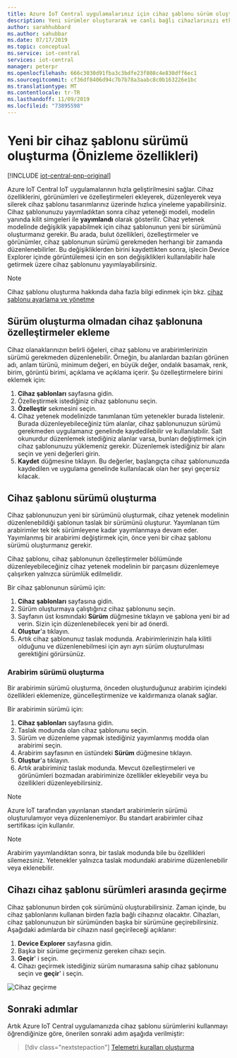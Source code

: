 ```yaml
---
title: Azure IoT Central uygulamalarınız için cihaz şablonu sürüm oluşturmayı anlama | Microsoft Docs
description: Yeni sürümler oluşturarak ve canlı bağlı cihazlarınızı etkilemeden cihaz şablonlarınızda yineleme yapın
author: sarahhubbard
ms.author: sahubbar
ms.date: 07/17/2019
ms.topic: conceptual
ms.service: iot-central
services: iot-central
manager: peterpr
ms.openlocfilehash: 666c3030d91fba3c3bdfe23f808c4e830dff6ec1
ms.sourcegitcommit: cf36df8406d94c7b7b78a3aabc8c0b163226e1bc
ms.translationtype: MT
ms.contentlocale: tr-TR
ms.lasthandoff: 11/09/2019
ms.locfileid: "73895598"
---
```

# <a name="create-a-new-device-template-version-preview-features"></a>Yeni bir cihaz şablonu sürümü oluşturma (Önizleme özellikleri)

[!INCLUDE [iot-central-pnp-original](../../../includes/iot-central-pnp-original-note.md)]

Azure IoT Central IoT uygulamalarının hızla geliştirilmesini sağlar. Cihaz özelliklerini, görünümleri ve özelleştirmeleri ekleyerek, düzenleyerek veya silerek cihaz şablonu tasarımlarınız üzerinde hızlıca yineleme yapabilirsiniz. Cihaz şablonunuzu yayımladıktan sonra cihaz yeteneği modeli, modelin yanında kilit simgeleri ile **yayımlandı** olarak gösterilir. Cihaz yetenek modelinde değişiklik yapabilmek için cihaz şablonunun yeni bir sürümünü oluşturmanız gerekir. Bu arada, bulut özellikleri, özelleştirmeler ve görünümler, cihaz şablonunun sürümü gerekmeden herhangi bir zamanda düzenlenebilirler. Bu değişikliklerden birini kaydettikten sonra, işlecin Device Explorer içinde görüntülemesi için en son değişiklikleri kullanılabilir hale getirmek üzere cihaz şablonunu yayımlayabilirsiniz.

> [!NOTE]
> Cihaz şablonu oluşturma hakkında daha fazla bilgi edinmek için bkz. [cihaz şablonu ayarlama ve yönetme](howto-set-up-template.md)

## <a name="add-customizations-to-the-device-template-without-versioning"></a>Sürüm oluşturma olmadan cihaz şablonuna özelleştirmeler ekleme

Cihaz olanaklarınızın belirli öğeleri, cihaz şablonu ve arabirimlerinizin sürümü gerekmeden düzenlenebilir. Örneğin, bu alanlardan bazıları görünen adı, anlam türünü, minimum değeri, en büyük değer, ondalık basamak, renk, birim, görüntü birimi, açıklama ve açıklama içerir. Şu özelleştirmelere birini eklemek için:

1. **Cihaz şablonları** sayfasına gidin.
1. Özelleştirmek istediğiniz cihaz şablonunu seçin.
1. **Özelleştir** sekmesini seçin.
1. Cihaz yetenek modelinizde tanımlanan tüm yetenekler burada listelenir. Burada düzenleyebileceğiniz tüm alanlar, cihaz şablonunuzun sürümü gerekmeden uygulamanız genelinde kaydedilebilir ve kullanılabilir. Salt okunurdur düzenlemek istediğiniz alanlar varsa, bunları değiştirmek için cihaz şablonunuzu yüklemeniz gerekir. Düzenlemek istediğiniz bir alanı seçin ve yeni değerleri girin.
1. **Kaydet** düğmesine tıklayın. Bu değerler, başlangıçta cihaz şablonunuzda kaydedilen ve uygulama genelinde kullanılacak olan her şeyi geçersiz kılacak.

## <a name="versioning-a-device-template"></a>Cihaz şablonu sürümü oluşturma

Cihaz şablonunuzun yeni bir sürümünü oluşturmak, cihaz yetenek modelinin düzenlenebildiği şablonun taslak bir sürümünü oluşturur. Yayımlanan tüm arabirimler tek tek sürümleyene kadar yayımlanmaya devam eder. Yayımlanmış bir arabirimi değiştirmek için, önce yeni bir cihaz şablonu sürümü oluşturmanız gerekir.

Cihaz şablonu, cihaz şablonunun özelleştirmeler bölümünde düzenleyebileceğiniz cihaz yetenek modelinin bir parçasını düzenlemeye çalışırken yalnızca sürümlük edilmelidir. 

Bir cihaz şablonunun sürümü için:

1. **Cihaz şablonları** sayfasına gidin.
1. Sürüm oluşturmaya çalıştığınız cihaz şablonunu seçin.
1. Sayfanın üst kısmındaki **Sürüm** düğmesine tıklayın ve şablona yeni bir ad verin. Sizin için düzenlenebilecek yeni bir ad önerdi.
1. **Oluştur**'a tıklayın.
1. Artık cihaz şablonunuz taslak modunda. Arabirimlerinizin hala kilitli olduğunu ve düzenlenebilmesi için ayrı ayrı sürüm oluşturulması gerektiğini görürsünüz. 

### <a name="versioning-an-interface"></a>Arabirim sürümü oluşturma

Bir arabirimin sürümü oluşturma, önceden oluşturduğunuz arabirim içindeki özellikleri eklemenize, güncelleştirmenize ve kaldırmanıza olanak sağlar. 

Bir arabirimin sürümü için:

1. **Cihaz şablonları** sayfasına gidin.
1. Taslak modunda olan cihaz şablonunu seçin.
1. Sürüm ve düzenleme yapmak istediğiniz yayımlanmış modda olan arabirimi seçin.
1. Arabirim sayfasının en üstündeki **Sürüm** düğmesine tıklayın. 
1. **Oluştur**'a tıklayın.
1. Artık arabiriminiz taslak modunda. Mevcut özelleştirmeleri ve görünümleri bozmadan arabiriminize özellikler ekleyebilir veya bu özellikleri düzenleyebilirsiniz. 

> [!NOTE]
> Azure IoT tarafından yayınlanan standart arabirimlerin sürümü oluşturulamıyor veya düzenlenemiyor. Bu standart arabirimler cihaz sertifikası için kullanılır.

> [!NOTE]
> Arabirim yayımlandıktan sonra, bir taslak modunda bile bu özellikleri silemezsiniz. Yetenekler yalnızca taslak modundaki arabirime düzenlenebilir veya eklenebilir.


## <a name="migrate-a-device-across-device-template-versions"></a>Cihazı cihaz şablonu sürümleri arasında geçirme

Cihaz şablonunun birden çok sürümünü oluşturabilirsiniz. Zaman içinde, bu cihaz şablonlarını kullanan birden fazla bağlı cihazınız olacaktır. Cihazları, cihaz şablonunuzun bir sürümünden başka bir sürümüne geçirebilirsiniz. Aşağıdaki adımlarda bir cihazın nasıl geçirileceği açıklanır:

1. **Device Explorer** sayfasına gidin.
1. Başka bir sürüme geçirmeniz gereken cihazı seçin.
1. **Geçir**' i seçin.
1. Cihazı geçirmek istediğiniz sürüm numarasına sahip cihaz şablonunu seçin ve **geçir**' i seçin.

![Cihaz geçirme](media/howto-version-device-template/pick-version.png)

## <a name="next-steps"></a>Sonraki adımlar

Artık Azure IoT Central uygulamanızda cihaz şablonu sürümlerini kullanmayı öğrendiğinize göre, önerilen sonraki adım aşağıda verilmiştir:

> [!div class="nextstepaction"]
> [Telemetri kuralları oluşturma](tutorial-create-telemetry-rules.md)
